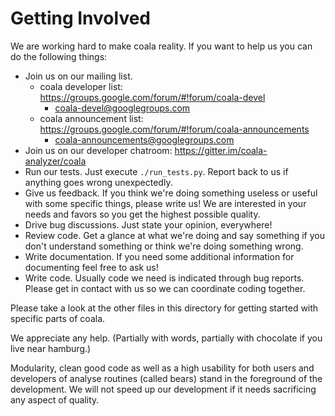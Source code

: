 # Getting Involved

We are working hard to make coala reality. If you want to help us you can do
the following things:

 * Join us on our mailing list.
   * coala developer list: https://groups.google.com/forum/#!forum/coala-devel
     * coala-devel@googlegroups.com
   * coala announcement list: https://groups.google.com/forum/#!forum/coala-announcements
     * coala-announcements@googlegroups.com
 * Join us on our developer chatroom: https://gitter.im/coala-analyzer/coala
 * Run our tests. Just execute `./run_tests.py`. Report back to us if
   anything goes wrong unexpectedly.
 * Give us feedback. If you think we're doing something useless or useful with
   some specific things, please write us! We are interested in your needs and
   favors so you get the highest possible quality.
 * Drive bug discussions. Just state your opinion, everywhere!
 * Review code. Get a glance at what we're doing and say something if you
   don't understand something or think we're doing something wrong.
 * Write documentation. If you need some additional information for
   documenting feel free to ask us!
 * Write code. Usually code we need is indicated through bug reports. Please
   get in contact with us so we can coordinate coding together.

Please take a look at the other files in this directory for getting started
with specific parts of coala.

We appreciate any help. (Partially with words, partially with chocolate if you
live near hamburg.)

Modularity, clean good code as well as a high usability for both users and
developers of analyse routines (called bears) stand in the foreground of the
development. We will not speed up our development if it needs sacrificing
any aspect of quality.
